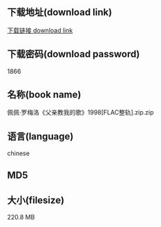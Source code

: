 ## 下载地址(download link)
[下载链接 download link](https://voluble-croquembouche-d321dc.netlify.app/?s=%E4%BD%A9%E4%BD%A9%C2%B7%E7%BD%97%E6%A2%85%E6%B4%9B%E3%80%8A%E7%88%B6%E4%BA%B2%E6%95%99%E6%88%91%E7%9A%84%E6%AD%8C%E3%80%8B1998%5BFLAC%E6%95%B4%E8%BD%A8%5D.zip)

## 下载密码(download password)
1866

## 名称(book name)
佩佩·罗梅洛《父亲教我的歌》1998[FLAC整轨].zip.zip

## 语言(language)
chinese

## MD5


## 大小(filesize)
220.8 MB
